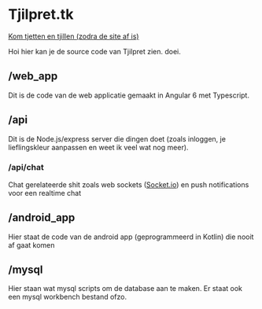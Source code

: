 # Tjilpret.tk
[Kom tjetten en tjillen (zodra de site af is)](https://tjilpret.tk/)

Hoi hier kan je de source code van Tjilpret zien. doei.


## /web_app
Dit is de code van de web applicatie gemaakt in Angular 6 met Typescript.


## /api
Dit is de Node.js/express server die dingen doet (zoals inloggen, je lieflingskleur aanpassen en weet ik veel wat nog meer).

### /api/chat
Chat gerelateerde shit zoals web sockets ([Socket.io](https://socket.io/)) en push notifications voor een realtime chat


## /android_app
Hier staat de code van de android app (geprogrammeerd in Kotlin) die nooit af gaat komen


## /mysql
Hier staan wat mysql scripts om de database aan te maken.
Er staat ook een mysql workbench bestand ofzo.
